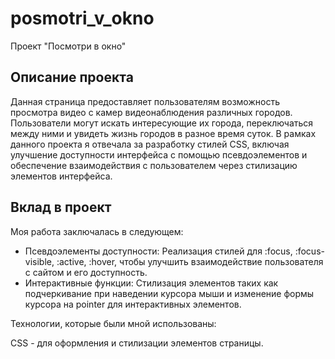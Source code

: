 # posmotri_v_okno
Проект "Посмотри в окно"
## Описание проекта

Данная страница предоставляет пользователям возможность просмотра видео с камер видеонаблюдения различных городов. Пользователи могут искать интересующие их города, переключаться между ними и увидеть жизнь городов в разное время суток.
В рамках данного проекта я отвечала за разработку стилей CSS, включая улучшение доступности интерфейса с помощью псевдоэлементов и обеспечение взаимодействия с пользователем через стилизацию элементов интерфейса.

## Вклад в проект

Моя работа заключалась в следующем:

- Псевдоэлементы доступности: Реализация стилей для :focus, :focus-visible, :active, :hover, чтобы улучшить взаимодействие пользователя с сайтом и его доступность.
- Интерактивные функции: Стилизация элементов таких как подчеркивание при наведении курсора мыши и изменение формы курсора на pointer для интерактивных элементов.

Технологии, которые были мной использованы:

CSS - для оформления и стилизации элементов страницы.
